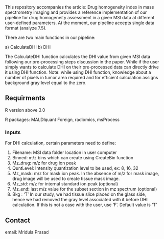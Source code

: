 This repository accompanies the article: Drug homogeneity index in mass spectrometry imaging and provides a reference implementation of our pipeline for drug homogeneity assessment in a given MSI data at different user-defined parameters. At the moment, our pipeline accepts single data format (analyze 7.5).  

There are two main functions in our pipeline: 

a)	CalculateDHI
b)	DHI

The CalculateDHI function calculates the DHI value from given  MSI data following our pre-processing steps discussion in the paper. While if the user simply wants to calculate DHI on their pre-processed data can directly drive it using DHI function. 
Note: while using DHI function, knowledge about a number of pixels in tumor area required and for efficient calculation assigns background gray level equal to the zero. 

## Requirments
R version above 3.0

R packages: MALDIquant Foreign, radiomics, msProcess

### Inputs

For DHI calculation, certain parameters need to define:
1.	Filename: MSI data folder location in user computer
2.	Binned: m/z bins which can create using CreateBin function
3.	Mz_drug: m/z for drug ion peak
4.	QuntLevel: Intensity quantization level to be used, ex: 8, 16, 32
5.	Mz_mask: m/z for mask ion peak. In the absence of m/z for mask image, drug image will be used to create tissue mask image.
6.	Mz_std: m/z for internal standard ion peak (optional)
7.	Mz_end: last m/z value for the subset section in mz spectrum (optional)
8.	Bkg : ‘T’ In our study, we had tissue slice placed on the glass side, hence we had removed the gray level associated with it before DHI calculation. If this is not a case with the user, use ‘F’. Default value is ‘T’


## Contact

email: Mridula Prasad 
